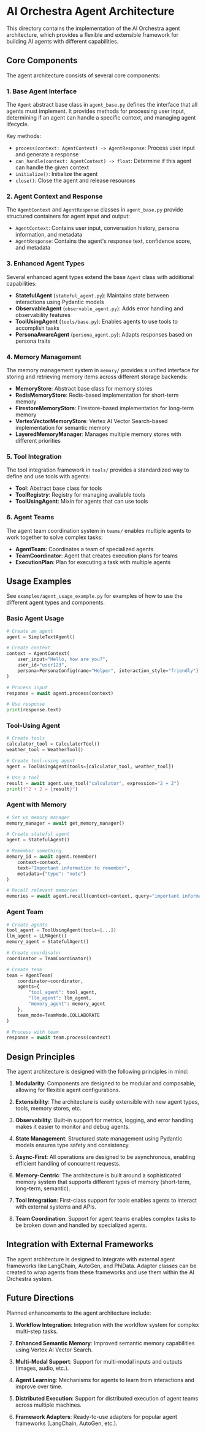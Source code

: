 # AI Orchestra Agent Architecture

This directory contains the implementation of the AI Orchestra agent architecture, which provides a flexible and extensible framework for building AI agents with different capabilities.

## Core Components

The agent architecture consists of several core components:

### 1. Base Agent Interface

The `Agent` abstract base class in `agent_base.py` defines the interface that all agents must implement. It provides methods for processing user input, determining if an agent can handle a specific context, and managing agent lifecycle.

Key methods:
- `process(context: AgentContext) -> AgentResponse`: Process user input and generate a response
- `can_handle(context: AgentContext) -> float`: Determine if this agent can handle the given context
- `initialize()`: Initialize the agent
- `close()`: Close the agent and release resources

### 2. Agent Context and Response

The `AgentContext` and `AgentResponse` classes in `agent_base.py` provide structured containers for agent input and output:

- `AgentContext`: Contains user input, conversation history, persona information, and metadata
- `AgentResponse`: Contains the agent's response text, confidence score, and metadata

### 3. Enhanced Agent Types

Several enhanced agent types extend the base `Agent` class with additional capabilities:

- **StatefulAgent** (`stateful_agent.py`): Maintains state between interactions using Pydantic models
- **ObservableAgent** (`observable_agent.py`): Adds error handling and observability features
- **ToolUsingAgent** (`tools/base.py`): Enables agents to use tools to accomplish tasks
- **PersonaAwareAgent** (`persona_agent.py`): Adapts responses based on persona traits

### 4. Memory Management

The memory management system in `memory/` provides a unified interface for storing and retrieving memory items across different storage backends:

- **MemoryStore**: Abstract base class for memory stores
- **RedisMemoryStore**: Redis-based implementation for short-term memory
- **FirestoreMemoryStore**: Firestore-based implementation for long-term memory
- **VertexVectorMemoryStore**: Vertex AI Vector Search-based implementation for semantic memory
- **LayeredMemoryManager**: Manages multiple memory stores with different priorities

### 5. Tool Integration

The tool integration framework in `tools/` provides a standardized way to define and use tools with agents:

- **Tool**: Abstract base class for tools
- **ToolRegistry**: Registry for managing available tools
- **ToolUsingAgent**: Mixin for agents that can use tools

### 6. Agent Teams

The agent team coordination system in `teams/` enables multiple agents to work together to solve complex tasks:

- **AgentTeam**: Coordinates a team of specialized agents
- **TeamCoordinator**: Agent that creates execution plans for teams
- **ExecutionPlan**: Plan for executing a task with multiple agents

## Usage Examples

See `examples/agent_usage_example.py` for examples of how to use the different agent types and components.

### Basic Agent Usage

```python
# Create an agent
agent = SimpleTextAgent()

# Create context
context = AgentContext(
    user_input="Hello, how are you?",
    user_id="user123",
    persona=PersonaConfig(name="Helper", interaction_style="friendly")
)

# Process input
response = await agent.process(context)

# Use response
print(response.text)
```

### Tool-Using Agent

```python
# Create tools
calculator_tool = CalculatorTool()
weather_tool = WeatherTool()

# Create tool-using agent
agent = ToolUsingAgent(tools=[calculator_tool, weather_tool])

# Use a tool
result = await agent.use_tool("calculator", expression="2 + 2")
print(f"2 + 2 = {result}")
```

### Agent with Memory

```python
# Set up memory manager
memory_manager = await get_memory_manager()

# Create stateful agent
agent = StatefulAgent()

# Remember something
memory_id = await agent.remember(
    context=context,
    text="Important information to remember",
    metadata={"type": "note"}
)

# Recall relevant memories
memories = await agent.recall(context=context, query="important information")
```

### Agent Team

```python
# Create agents
tool_agent = ToolUsingAgent(tools=[...])
llm_agent = LLMAgent()
memory_agent = StatefulAgent()

# Create coordinator
coordinator = TeamCoordinator()

# Create team
team = AgentTeam(
    coordinator=coordinator,
    agents={
        "tool_agent": tool_agent,
        "llm_agent": llm_agent,
        "memory_agent": memory_agent
    },
    team_mode=TeamMode.COLLABORATE
)

# Process with team
response = await team.process(context)
```

## Design Principles

The agent architecture is designed with the following principles in mind:

1. **Modularity**: Components are designed to be modular and composable, allowing for flexible agent configurations.

2. **Extensibility**: The architecture is easily extensible with new agent types, tools, memory stores, etc.

3. **Observability**: Built-in support for metrics, logging, and error handling makes it easier to monitor and debug agents.

4. **State Management**: Structured state management using Pydantic models ensures type safety and consistency.

5. **Async-First**: All operations are designed to be asynchronous, enabling efficient handling of concurrent requests.

6. **Memory-Centric**: The architecture is built around a sophisticated memory system that supports different types of memory (short-term, long-term, semantic).

7. **Tool Integration**: First-class support for tools enables agents to interact with external systems and APIs.

8. **Team Coordination**: Support for agent teams enables complex tasks to be broken down and handled by specialized agents.

## Integration with External Frameworks

The agent architecture is designed to integrate with external agent frameworks like LangChain, AutoGen, and PhiData. Adapter classes can be created to wrap agents from these frameworks and use them within the AI Orchestra system.

## Future Directions

Planned enhancements to the agent architecture include:

1. **Workflow Integration**: Integration with the workflow system for complex multi-step tasks.

2. **Enhanced Semantic Memory**: Improved semantic memory capabilities using Vertex AI Vector Search.

3. **Multi-Modal Support**: Support for multi-modal inputs and outputs (images, audio, etc.).

4. **Agent Learning**: Mechanisms for agents to learn from interactions and improve over time.

5. **Distributed Execution**: Support for distributed execution of agent teams across multiple machines.

6. **Framework Adapters**: Ready-to-use adapters for popular agent frameworks (LangChain, AutoGen, etc.).